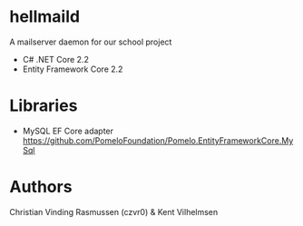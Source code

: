 # hellmaild
A mailserver daemon for our school project
* C# .NET Core 2.2
* Entity Framework Core 2.2

# Libraries
* MySQL EF Core adapter https://github.com/PomeloFoundation/Pomelo.EntityFrameworkCore.MySql

# Authors 
Christian Vinding Rasmussen (czvr0) & Kent Vilhelmsen

